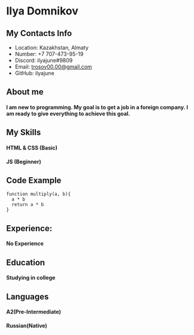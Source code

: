 # Ilya Domnikov

## My Contacts Info

+ Location: Kazakhstan, Almaty
+ Number: +7 707-473-95-19
+ Discord: ilyajune#9809
+ Email: trosov00.00@gmail.com
+ GitHub: ilyajune

## About me

####  I am new to programming. My goal is to get a job in a foreign company. I am ready to give everything to achieve this goal.

## My Skills

#### HTML & CSS (Basic)
#### JS (Beginner)

## Code Example

```
function multiply(a, b){
  a * b
  return a * b
}
```
## Experience:

#### No Experience

## Education

#### Studying in college

## Languages

#### A2(Pre-Intermediate)
#### Russian(Native)
